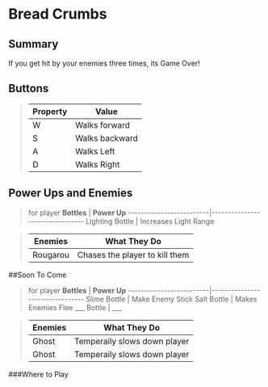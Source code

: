 # Bread Crumbs
## Summary
If you get hit by your enemies three times, its Game Over! 

## Buttons
> **Property**  | **Value**
> --------------|--------------------------------
> W             | Walks forward
> S             | Walks backward
> A             | Walks Left
> D             | Walks Right

## Power Ups and Enemies

>for player
> **Bottles**  | **Power Up**
> -------------------------|--------------------------------
> Lighting Bottle | Increases Light Range

> **Enemies**  | **What They Do**
> -------------------------|--------------------------------
> Rougarou | Chases the player to kill them

##Soon To Come

>for player
> **Bottles**  | **Power Up**
> -------------------------|--------------------------------
> Slime Bottle | Make Enemy Stick
> Salt Bottle | Makes Enemies Flee
> ___ Bottle | ___

> **Enemies**  | **What They Do**
> -------------------------|--------------------------------
> Ghost | Temperaily slows down player
> Ghost | Temperaily slows down player

###Where to Play
